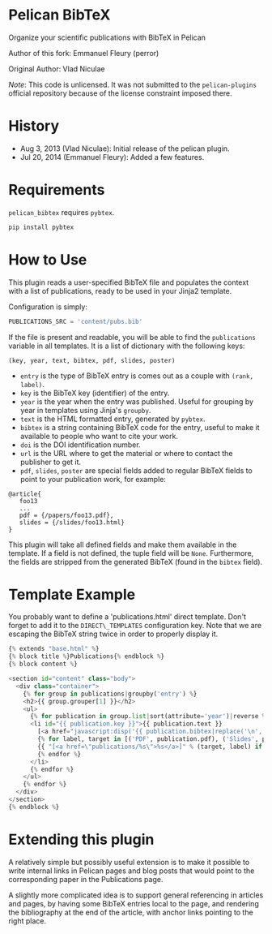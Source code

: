 Pelican BibTeX
==============

Organize your scientific publications with BibTeX in Pelican

Author of this fork: Emmanuel Fleury (perror)

Original Author: Vlad Niculae

*Note*: This code is unlicensed. It was not submitted to the `pelican-plugins`
official repository because of the license constraint imposed there.

History
=======

- Aug 3, 2013 (Vlad Niculae): Initial release of the pelican plugin.
- Jul 20, 2014 (Emmanuel Fleury): Added a few features. 


Requirements
============

`pelican_bibtex` requires `pybtex`.

```bash
pip install pybtex
```

How to Use
==========

This plugin reads a user-specified BibTeX file and populates the context with
a list of publications, ready to be used in your Jinja2 template.

Configuration is simply:

```python
PUBLICATIONS_SRC = 'content/pubs.bib'
```

If the file is present and readable, you will be able to find the `publications`
variable in all templates.  It is a list of dictionary  with the following keys:

```
(key, year, text, bibtex, pdf, slides, poster)
```
- `entry` is the type of BibTeX entry is comes out as a couple with `(rank, label)`.
- `key` is the BibTeX key (identifier) of the entry.
- `year` is the year when the entry was published.  Useful for grouping by year in templates using Jinja's `groupby`.
- `text` is the HTML formatted entry, generated by `pybtex`.
- `bibtex` is a string containing BibTeX code for the entry, useful to make it
available to people who want to cite your work.
- `doi` is the DOI identification number.
- `url` is the URL where to get the material or where to contact the publisher to get it.
- `pdf`, `slides`, `poster` are special fields added to regular BibTeX fields to point to your publication work, for example:
```
@article{
   foo13
   ...
   pdf = {/papers/foo13.pdf},
   slides = {/slides/foo13.html}
}
```
This plugin will take all defined fields and make them available in the template.
If a field is not defined, the tuple field will be `None`.  Furthermore, the
fields are stripped from the generated BibTeX (found in the `bibtex` field).


Template Example
================

You probably want to define a 'publications.html' direct template.
Don't forget to add it to the `DIRECT\_TEMPLATES` configuration key.
Note that we are escaping the BibTeX string twice in order to properly
display it.

```python
{% extends "base.html" %}
{% block title %}Publications{% endblock %}
{% block content %}

<section id="content" class="body">
  <div class="container">
    {% for group in publications|groupby('entry') %}
    <h2>{{ group.grouper[1] }}</h2>
    <ul>
      {% for publication in group.list|sort(attribute='year')|reverse %}
      <li id="{{ publication.key }}">{{ publication.text }}
        [<a href="javascript:disp('{{ publication.bibtex|replace('\n', '\\n')|escape }}');">Bibtex</a>]
        {% for label, target in [('PDF', publication.pdf), ('Slides', publication.slides), ('Poster', publication.poster)] %}
        {{ "[<a href=\"publications/%s\">%s</a>]" % (target, label) if target }}
        {% endfor %}
      </li>
      {% endfor %}
    </ul>
    {% endfor %}
  </div>
</section>
{% endblock %}
```

Extending this plugin
=====================

A relatively simple but possibly useful extension is to make it possible to
write internal links in Pelican pages and blog posts that would point to the
corresponding paper in the Publications page.

A slightly more complicated idea is to support general referencing in articles
and pages, by having some BibTeX entries local to the page, and rendering the
bibliography at the end of the article, with anchor links pointing to the right
place.
